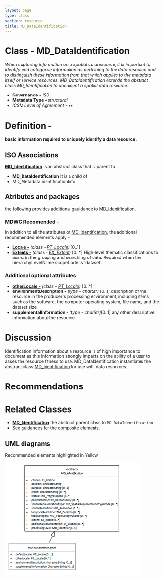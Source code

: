 ```yaml
---
layout: page
type: class
section: resource
title: MD_DataIdentification
---
```


#  Class - MD_DataIdentification 
*When capturing information on a spatial cataresource, it is important to identify and categorise information as pertaining to the data resource and to distinguish these information from that which applies to the metadata itself or service resources. MD_DataIdentification extends the abstract class MD_Identification to document a spatial data resource.*

- **Governance** -  *ISO*
- **Metadata Type -** *structural*
- *ICSM Level of Agreement* - ⭑⭑

# Definition -

**basic information required to uniquely identify a data resource.**

## ISO Associations 
**[MD_Identification](http://wiki.esipfed.org/index.php/MD_Identification)** is an abstract class that is parent to 
- **MD_DataIdentification**
It is a child of 
- MD_Metadata.identificationInfo

## Atributes and packages
the following provides additional gauidance to [MD_Identification](./class-MD_Identification).

### MDWG Recomended - 
In addition to all the attributes of [MD_Identification](./class-MD_Identification), the additional recommended elements apply - 
- **[Locale -](./ResourceLocale)** *(class - [PT_Locale](./PT_Locale))* [0..1] 
- **[Extents -](./ResourceExtent)** *(class - [EX_Extent](http://wiki.esipfed.org/index.php/EX_Extent))* [0..\*]  High-level thematic classifications to assist in the grouping and searching of data. Required when the hierarchyLevelName scopeCode is 'dataset'.

### Additional optional attributes
- **[otherLocale -](./ResourceLocale)** *(class - [PT_Locale](./PT_Locale))* [0..\*] 
- **environmentDescription -** *(type - charStr)* [0..1] description of the resource in the producer's processing environment, including items such as the software, the computer operating system, file name, and the dataset size
- **supplementalInformation -** *(type - charStr)*[0..1] any other descriptive information about the resource

# Discussion
Identification information about a resource is of high importance to document as this information strongly impacts on the ability of a user to asses the resource fitness to use. MD_DataIdentification instantiates the abstract class [MD_Identification](./class-MD_Identification)  for use with data resources.

# Recommendations 
# Related Classes
- **[MD_Identification](./class-MD_Identification)** the abstract parent class to `MD_DataIdentification`
- See guidances for the composite elements.


## UML diagrams
Recommended elements highlighted in Yellow

![MD_DataIdentification](../images/class-MD_DataIdentification.png)

